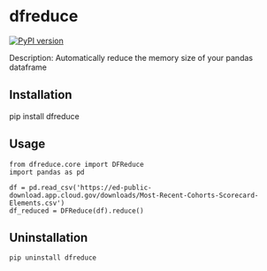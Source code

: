 # dfreduce

[![PyPI version](https://badge.fury.io/py/dfreduce.svg)](https://badge.fury.io/py/dfreduce)

Description: Automatically reduce the memory size of your pandas dataframe

## Installation
pip install dfreduce

## Usage
```
from dfreduce.core import DFReduce
import pandas as pd

df = pd.read_csv('https://ed-public-download.app.cloud.gov/downloads/Most-Recent-Cohorts-Scorecard-Elements.csv')
df_reduced = DFReduce(df).reduce()
```

## Uninstallation

```
pip uninstall dfreduce
```
